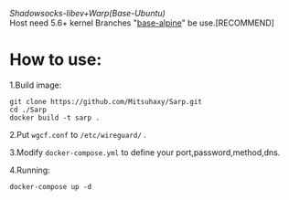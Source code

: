 *Shadowsocks-libev+Warp(Base-Ubuntu)*  
Host need 5.6+ kernel
Branches "[base-alpine](https://github.com/Mitsuhaxy/Sarp/tree/base-alpine)" be use.[RECOMMEND]
  
# How to use:
1.Build image:
```
git clone https://github.com/Mitsuhaxy/Sarp.git
cd ./Sarp
docker build -t sarp .
```
  
2.Put ```wgcf.conf``` to ```/etc/wireguard/``` .
  
3.Modify ```docker-compose.yml``` to define your port,password,method,dns.
  
4.Running:
```
docker-compose up -d
```
